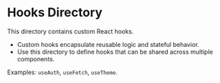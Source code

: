 # Hooks Directory

This directory contains custom React hooks.

- Custom hooks encapsulate reusable logic and stateful behavior.
- Use this directory to define hooks that can be shared across multiple components.

Examples: `useAuth`, `useFetch`, `useTheme`.